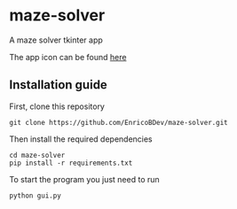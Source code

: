# maze-solver

A maze solver tkinter app

The app icon can be found [here](https://www.flaticon.com/free-icons/maze)

## Installation guide

First, clone this repository

`git clone https://github.com/EnricoBDev/maze-solver.git`

Then install the required dependencies

```
cd maze-solver
pip install -r requirements.txt
```

To start the program you just need to run

`python gui.py`

